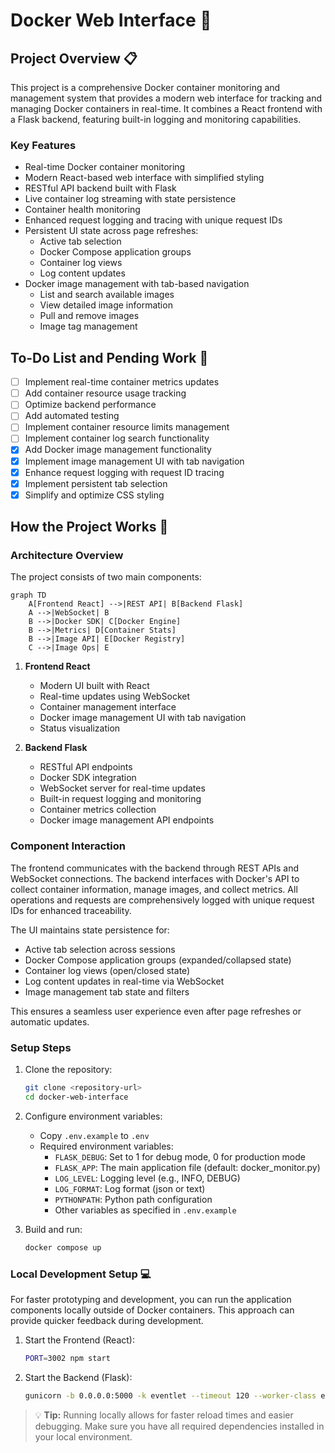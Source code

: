 # Docker Web Interface 🐳

## Project Overview 📋

This project is a comprehensive Docker container monitoring and management system that provides a modern web interface for tracking and managing Docker containers in real-time. It combines a React frontend with a Flask backend, featuring built-in logging and monitoring capabilities.

### Key Features

-   Real-time Docker container monitoring
-   Modern React-based web interface with simplified styling
-   RESTful API backend built with Flask
-   Live container log streaming with state persistence
-   Container health monitoring
-   Enhanced request logging and tracing with unique request IDs
-   Persistent UI state across page refreshes:
    -   Active tab selection
    -   Docker Compose application groups
    -   Container log views
    -   Log content updates
-   Docker image management with tab-based navigation
    -   List and search available images
    -   View detailed image information
    -   Pull and remove images
    -   Image tag management

## To-Do List and Pending Work 📝

-   [ ] Implement real-time container metrics updates
-   [ ] Add container resource usage tracking
-   [ ] Optimize backend performance
-   [ ] Add automated testing
-   [ ] Implement container resource limits management
-   [ ] Implement container log search functionality
-   [x] Add Docker image management functionality
-   [x] Implement image management UI with tab navigation
-   [x] Enhance request logging with request ID tracing
-   [x] Implement persistent tab selection
-   [x] Simplify and optimize CSS styling

## How the Project Works 🔧

### Architecture Overview

The project consists of two main components:

```mermaid
graph TD
    A[Frontend React] -->|REST API| B[Backend Flask]
    A -->|WebSocket| B
    B -->|Docker SDK| C[Docker Engine]
    B -->|Metrics| D[Container Stats]
    B -->|Image API| E[Docker Registry]
    C -->|Image Ops| E
```

1. **Frontend React**

    - Modern UI built with React
    - Real-time updates using WebSocket
    - Container management interface
    - Docker image management UI with tab navigation
    - Status visualization

2. **Backend Flask**
    - RESTful API endpoints
    - Docker SDK integration
    - WebSocket server for real-time updates
    - Built-in request logging and monitoring
    - Container metrics collection
    - Docker image management API endpoints

### Component Interaction

The frontend communicates with the backend through REST APIs and WebSocket connections. The backend interfaces with Docker's API to collect container information, manage images, and collect metrics. All operations and requests are comprehensively logged with unique request IDs for enhanced traceability.

The UI maintains state persistence for:

-   Active tab selection across sessions
-   Docker Compose application groups (expanded/collapsed state)
-   Container log views (open/closed state)
-   Log content updates in real-time via WebSocket
-   Image management tab state and filters

This ensures a seamless user experience even after page refreshes or automatic updates.

### Setup Steps

1. Clone the repository:

    ```bash
    git clone <repository-url>
    cd docker-web-interface
    ```

2. Configure environment variables:

    - Copy `.env.example` to `.env`
    - Required environment variables:
        - `FLASK_DEBUG`: Set to 1 for debug mode, 0 for production mode
        - `FLASK_APP`: The main application file (default: docker_monitor.py)
        - `LOG_LEVEL`: Logging level (e.g., INFO, DEBUG)
        - `LOG_FORMAT`: Log format (json or text)
        - `PYTHONPATH`: Python path configuration
        - Other variables as specified in `.env.example`

3. Build and run:
    ```bash
    docker compose up
    ```

### Local Development Setup 💻

For faster prototyping and development, you can run the application components locally outside of Docker containers. This approach can provide quicker feedback during development.

1. Start the Frontend (React):

    ```bash
    PORT=3002 npm start
    ```

2. Start the Backend (Flask):
    ```bash
    gunicorn -b 0.0.0.0:5000 -k eventlet --timeout 120 --worker-class eventlet --workers 1 --reload docker_monitor:app
    ```

> 💡 **Tip:** Running locally allows for faster reload times and easier debugging. Make sure you have all required dependencies installed in your local environment.

